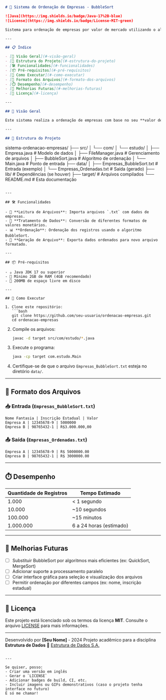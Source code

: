 ```markdown
# 🧮 Sistema de Ordenação de Empresas - BubbleSort

![Java](https://img.shields.io/badge/Java-17%2B-blue)
![License](https://img.shields.io/badge/License-MIT-green)

Sistema para ordenação de empresas por valor de mercado utilizando o algoritmo **BubbleSort**, desenvolvido em **Java** como parte da disciplina de **Estrutura de Dados**.

---

## 📋 Índice

- [🌟 Visão Geral](#-visão-geral)
- [📂 Estrutura do Projeto](#-estrutura-do-projeto)
- [🛠️ Funcionalidades](#-funcionalidades)
- [📦 Pré-requisitos](#-pré-requisitos)
- [🚀 Como Executar](#-como-executar)
- [📄 Formato dos Arquivos](#-formato-dos-arquivos)
- [⏱️ Desempenho](#-desempenho)
- [🔮 Melhorias Futuras](#-melhorias-futuras)
- [📜 Licença](#-licença)

---

## 🌟 Visão Geral

Este sistema realiza a ordenação de empresas com base no seu **valor de mercado**, a partir de um arquivo `.txt` de entrada. Os dados são processados e regravados em um novo arquivo, já **ordenados em ordem decrescente**, utilizando o algoritmo BubbleSort.

---

## 📂 Estrutura do Projeto

```

sistema-ordenacao-empresas/
├── src/
│   └── com/
│       └── estudo/
│           ├── Empresa.java        # Modelo de dados
│           ├── FileManager.java    # Gerenciamento de arquivos
│           ├── BubbleSort.java     # Algoritmo de ordenação
│           └── Main.java           # Ponto de entrada
├── data/
│   ├── Empresas\_BubbleSort.txt     # Entrada (exemplo)
│   └── Empresas\_Ordenadas.txt      # Saída (gerado)
├── lib/                            # Dependências (se houver)
├── target/                         # Arquivos compilados
└── README.md                       # Esta documentação

````

---

## 🛠️ Funcionalidades

- 📄 **Leitura de Arquivos**: Importa arquivos `.txt` com dados de empresas.
- 🔁 **Tratamento de Dados**: Conversão de diferentes formatos de valores monetários.
- 📊 **Ordenação**: Ordenação dos registros usando o algoritmo BubbleSort.
- 📝 **Geração de Arquivo**: Exporta dados ordenados para novo arquivo formatado.

---

## 📦 Pré-requisitos

- ☕ Java JDK 17 ou superior
- 🧠 Mínimo 2GB de RAM (4GB recomendado)
- 💾 200MB de espaço livre em disco

---

## 🚀 Como Executar

1. Clone este repositório:
   ```bash
   git clone https://github.com/seu-usuario/ordenacao-empresas.git
   cd ordenacao-empresas
````

2. Compile os arquivos:

   ```bash
   javac -d target src/com/estudo/*.java
   ```

3. Execute o programa:

   ```bash
   java -cp target com.estudo.Main
   ```

4. Certifique-se de que o arquivo `Empresas_BubbleSort.txt` esteja no diretório `data/`.

---

## 📄 Formato dos Arquivos

### 📥 Entrada (`Empresas_BubbleSort.txt`)

```
Nome Fantasia | Inscrição Estadual | Valor
Empresa A | 12345678-9 | 5000000
Empresa B | 98765432-1 | R$3.000.000,00
```

### 📤 Saída (`Empresas_Ordenadas.txt`)

```
Empresa A | 12345678-9 | R$ 5000000.00
Empresa B | 98765432-1 | R$ 3000000.00
```

---

## ⏱️ Desempenho

| Quantidade de Registros | Tempo Estimado          |
| ----------------------- | ----------------------- |
| 1.000                   | < 1 segundo             |
| 10.000                  | \~10 segundos           |
| 100.000                 | \~15 minutos            |
| 1.000.000               | 6 a 24 horas (estimado) |

---

## 🔮 Melhorias Futuras

* [ ] Substituir BubbleSort por algoritmos mais eficientes (ex: QuickSort, MergeSort)
* [ ] Adicionar suporte a processamento paralelo
* [ ] Criar interface gráfica para seleção e visualização dos arquivos
* [ ] Permitir ordenação por diferentes campos (ex: nome, inscrição estadual)

---

## 📜 Licença

Este projeto está licenciado sob os termos da licença **MIT**.
Consulte o arquivo [LICENSE](LICENSE) para mais informações.

---

Desenvolvido por **\[Seu Nome]** - 2024
Projeto acadêmico para a disciplina **Estrutura de Dados**
🔗 [Estrutura de Dados S.A.](https://www.example.com)

```

---

Se quiser, posso:
- Criar uma versão em inglês
- Gerar o `LICENSE`
- Adicionar badges de build, CI, etc.
- Incluir imagens ou GIFs demonstrativos (caso o projeto tenha interface no futuro)  
É só me chamar!
```
